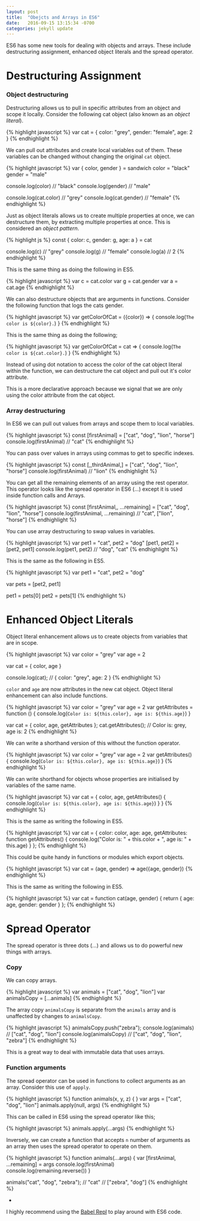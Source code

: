 ```yaml
---
layout: post
title:  "Obejcts and Arrays in ES6"
date:   2016-09-15 13:15:34 -0700
categories: jekyll update
---
```


ES6 has some new tools for dealing with objects and arrays. These include destructuring assignment, enhanced object literals and the spread operator. 

# Destructuring Assignment

### Object destructuring

Destructuring allows us to pull in specific attributes from an object and scope it locally. Consider the following cat object (also known as an *object literal*).

{% highlight javascript %}
  var cat = {
    color: "grey",
    gender: "female",
    age: 2
  }
{% endhighlight %}

We can pull out attributes and create local variables out of them. These variables can be changed without changing the original `cat` object.

{% highlight javascript %}
  var { color, gender } = sandwich
  color = "black"
  gender = "male"

  console.log(color) // "black"
  console.log(gender) // "male"

  console.log(cat.color) // "grey"
  console.log(cat.gender) // "female"
{% endhighlight %}

Just as object literals allows us to create multiple properties at once, we can destructure them, by extracting multiple properties at once. This is considered an *object pattern*.

{% highlight js %}
  const { color: c, gender: g, age: a } = cat

  console.log(c) // "grey"
  console.log(g) // "female"
  console.log(a) // 2
{% endhighlight %}

This is the same thing as doing the following in ES5.

{% highlight javascript %}
  var c = cat.color
  var g = cat.gender
  var a = cat.age
{% endhighlight %}

We can also destructure objects that are arguments in functions. Consider the following function that logs the cats gender.

{% highlight javascript %}
  var getColorOfCat = ({color}) => {
    console.log(`The color is ${color}.`)
  }
{% endhighlight %}

This is the same thing as doing the following;

{% highlight javascript %}
  var getColorOfCat = cat => {
    console.log(`The color is ${cat.color}.`)
  }
{% endhighlight %}

Instead of using dot notation to access the color of the cat object literal within the function, we can destructure the cat object and pull out it's color attribute.

This is a more declarative approach because we signal that we are only using the color attribute from the cat object.

### Array destructuring

In ES6 we can pull out values from arrays and scope them to local variables. 

{% highlight javascript %}
  const [firstAnimal] = ["cat", "dog", "lion", "horse"]
  console.log(firstAnimal) // "cat"
{% endhighlight %}

You can pass over values in arrays using commas to get to specific indexes.

{% highlight javascript %}
  const [,,thirdAnimal,] = ["cat", "dog", "lion", "horse"]
  console.log(firstAnimal) // "lion"
{% endhighlight %}

You can get all the remaining elements of an array using the rest operator. This operator looks like the spread operator in ES6 (...) except it is used inside function calls and Arrays.

{% highlight javascript %}
  const [firstAnimal,, ...remaining] = ["cat", "dog", "lion", "horse"]
  console.log(firstAnimal, ...remaining) // "cat", ["lion", "horse"]
{% endhighlight %}

You can use array destructuring to swap values in variables. 

{% highlight javascript %}
  var pet1 = "cat", pet2 = "dog"
  [pet1, pet2] = [pet2, pet1]
  console.log(pet1, pet2) // "dog", "cat"
{% endhighlight %}

This is the same as the following in ES5.

{% highlight javascript %}
  var pet1 = "cat",
      pet2 = "dog"

  var pets = [pet2, pet1]

  pet1 = pets[0]
  pet2 = pets[1]
{% endhighlight %}

# Enhanced Object Literals

Object literal enhancement allows us to create objects from variables that are in scope. 

{% highlight javascript %}
  var color = "grey"
  var age = 2

  var cat = { color, age }

  console.log(cat); // { color: "grey", age: 2 }
{% endhighlight %}

`color` and `age` are now attributes in the new cat object. Object literal enhancement can also include functions.

{% highlight javascript %}
  var color = "grey"
  var age = 2
  var getAttributes = function () {
    console.log(`Color is: ${this.color}, age is: ${this.age}`)
  }

  var cat = { color, age, getAttributes };
  cat.getAttributes(); // Color is: grey, age is: 2
{% endhighlight %}

We can write a shorthand version of this without the function operator.

{% highlight javascript %}
  var color = "grey"
  var age = 2
  var getAttributes() {
    console.log(`Color is: ${this.color}, age is: ${this.age}`)
  }
{% endhighlight %}

We can write shorthand for objects whose properties are initialised by variables of the same name.

{% highlight javascript %}
  var cat = {
    color,
    age,
    getAttributes() {
      console.log(`Color is: ${this.color}, age is: ${this.age}`)
    }
  }
{% endhighlight %}

This is the same as writing the following in ES5.

{% highlight javascript %}
  var cat = {
    color: color,
    age: age,
    getAttributes: function getAttributes() {
      console.log("Color is: " + this.color + ", age is: " + this.age)
    }
  };
{% endhighlight %}

This could be quite handy in functions or modules which export objects.

{% highlight javascript %}
  var cat = (age, gender) => age({age, gender})
{% endhighlight %}

This is the same as writing the following in ES5.

{% highlight javascript %}
  var cat = function cat(age, gender) {
    return { age: age, gender: gender }
  };
{% endhighlight %}

# Spread Operator

The spread operator is three dots (...) and allows us to do powerful new things with arrays. 

### Copy

We can copy arrays.

{% highlight javascript %}
  var animals = ["cat", "dog", "lion"]
  var animalsCopy = [...animals]
{% endhighlight %}

The array copy ```animalsCopy``` is separate from the ```animals``` array and is unaffected by changes to ```animalsCopy```.

{% highlight javascript %}
  animalsCopy.push("zebra");
  console.log(animals) // ["cat", "dog", "lion"]
  console.log(animalsCopy) // ["cat", "dog", "lion", "zebra"]
{% endhighlight %}

This is a great way to deal with immutable data that uses arrays.

### Function arguments

The spread operator can be used in functions to collect arguments as an array. Consider this use of ```appply```.

{% highlight javascript %}
  function animals(x, y, z) { }
  var args = ["cat", "dog", "lion"]
  animals.apply(null, args)
{% endhighlight %}

This can be called in ES6 using the spread operator like this;

{% highlight javascript %}
  animals.apply(...args)
{% endhighlight %}

Inversely, we can create a function that accepts ```n``` number of arguments as an array then uses the spread operator to operate on them.

{% highlight javascript %}
  function animals(...args) {
    var [firstAnimal, ...remaining] = args
    console.log(firstAnimal)
    console.log(remaining.reverse())
  }

  animals("cat", "dog", "zebra"); // "cat" // ["zebra", "dog"]
{% endhighlight %}


-

I highly recommend using the [Babel Repl](https://babeljs.io/repl/) to play around with ES6 code.





